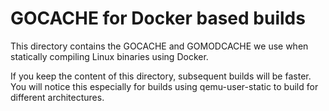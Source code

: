 # GOCACHE for Docker based builds

This directory contains the GOCACHE and GOMODCACHE we use when
statically compiling Linux binaries using Docker.

If you keep the content of this directory, subsequent builds will be
faster. You will notice this especially for builds using qemu-user-static
to build for different architectures.
